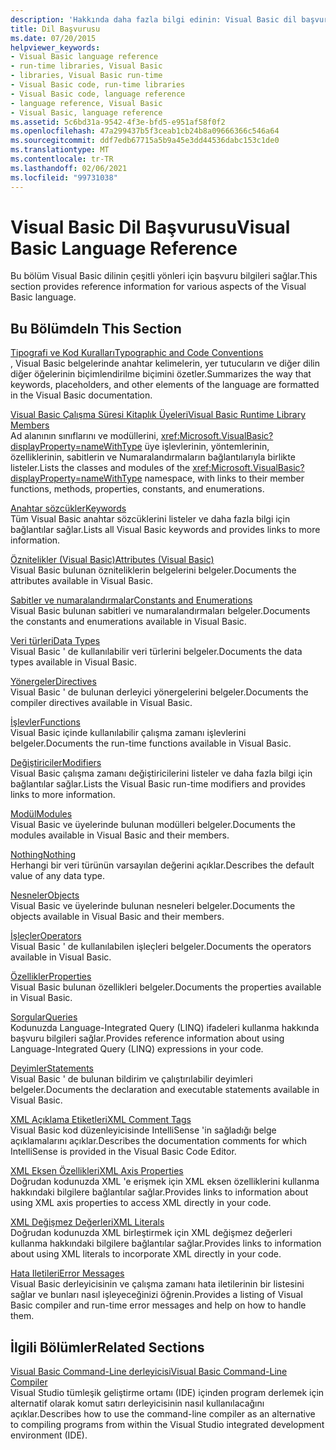 ```yaml
---
description: 'Hakkında daha fazla bilgi edinin: Visual Basic dil başvurusu'
title: Dil Başvurusu
ms.date: 07/20/2015
helpviewer_keywords:
- Visual Basic language reference
- run-time libraries, Visual Basic
- libraries, Visual Basic run-time
- Visual Basic code, run-time libraries
- Visual Basic code, language reference
- language reference, Visual Basic
- Visual Basic, language reference
ms.assetid: 5c6bd31a-9542-4f3e-bfd5-e951af58f0f2
ms.openlocfilehash: 47a299437b5f3ceab1cb24b8a09666366c546a64
ms.sourcegitcommit: ddf7edb67715a5b9a45e3dd44536dabc153c1de0
ms.translationtype: MT
ms.contentlocale: tr-TR
ms.lasthandoff: 02/06/2021
ms.locfileid: "99731038"
---
```

# <a name="visual-basic-language-reference"></a><span data-ttu-id="c307e-103">Visual Basic Dil Başvurusu</span><span class="sxs-lookup"><span data-stu-id="c307e-103">Visual Basic Language Reference</span></span>

<span data-ttu-id="c307e-104">Bu bölüm Visual Basic dilinin çeşitli yönleri için başvuru bilgileri sağlar.</span><span class="sxs-lookup"><span data-stu-id="c307e-104">This section provides reference information for various aspects of the Visual Basic language.</span></span>  
  
## <a name="in-this-section"></a><span data-ttu-id="c307e-105">Bu Bölümde</span><span class="sxs-lookup"><span data-stu-id="c307e-105">In This Section</span></span>  

 [<span data-ttu-id="c307e-106">Tipografi ve Kod Kuralları</span><span class="sxs-lookup"><span data-stu-id="c307e-106">Typographic and Code Conventions</span></span>](typographic-and-code-conventions.md)  
 <span data-ttu-id="c307e-107">, Visual Basic belgelerinde anahtar kelimelerin, yer tutucuların ve diğer dilin diğer öğelerinin biçimlendirilme biçimini özetler.</span><span class="sxs-lookup"><span data-stu-id="c307e-107">Summarizes the way that keywords, placeholders, and other elements of the language are formatted in the Visual Basic documentation.</span></span>  
  
 [<span data-ttu-id="c307e-108">Visual Basic Çalışma Süresi Kitaplık Üyeleri</span><span class="sxs-lookup"><span data-stu-id="c307e-108">Visual Basic Runtime Library Members</span></span>](runtime-library-members.md)  
 <span data-ttu-id="c307e-109">Ad alanının sınıflarını ve modüllerini, <xref:Microsoft.VisualBasic?displayProperty=nameWithType> üye işlevlerinin, yöntemlerinin, özelliklerinin, sabitlerin ve Numaralandırmaların bağlantılarıyla birlikte listeler.</span><span class="sxs-lookup"><span data-stu-id="c307e-109">Lists the classes and modules of the <xref:Microsoft.VisualBasic?displayProperty=nameWithType> namespace, with links to their member functions, methods, properties, constants, and enumerations.</span></span>  
  
 [<span data-ttu-id="c307e-110">Anahtar sözcükler</span><span class="sxs-lookup"><span data-stu-id="c307e-110">Keywords</span></span>](keywords/index.md)  
 <span data-ttu-id="c307e-111">Tüm Visual Basic anahtar sözcüklerini listeler ve daha fazla bilgi için bağlantılar sağlar.</span><span class="sxs-lookup"><span data-stu-id="c307e-111">Lists all Visual Basic keywords and provides links to more information.</span></span>  
  
 [<span data-ttu-id="c307e-112">Öznitelikler (Visual Basic)</span><span class="sxs-lookup"><span data-stu-id="c307e-112">Attributes (Visual Basic)</span></span>](attributes.md)  
 <span data-ttu-id="c307e-113">Visual Basic bulunan özniteliklerin belgelerini belgeler.</span><span class="sxs-lookup"><span data-stu-id="c307e-113">Documents the attributes available in Visual Basic.</span></span>  
  
 [<span data-ttu-id="c307e-114">Sabitler ve numaralandırmalar</span><span class="sxs-lookup"><span data-stu-id="c307e-114">Constants and Enumerations</span></span>](constants-and-enumerations.md)  
 <span data-ttu-id="c307e-115">Visual Basic bulunan sabitleri ve numaralandırmaları belgeler.</span><span class="sxs-lookup"><span data-stu-id="c307e-115">Documents the constants and enumerations available in Visual Basic.</span></span>  
  
 [<span data-ttu-id="c307e-116">Veri türleri</span><span class="sxs-lookup"><span data-stu-id="c307e-116">Data Types</span></span>](data-types/index.md)  
 <span data-ttu-id="c307e-117">Visual Basic ' de kullanılabilir veri türlerini belgeler.</span><span class="sxs-lookup"><span data-stu-id="c307e-117">Documents the data types available in Visual Basic.</span></span>  
  
 [<span data-ttu-id="c307e-118">Yönergeler</span><span class="sxs-lookup"><span data-stu-id="c307e-118">Directives</span></span>](directives/index.md)  
 <span data-ttu-id="c307e-119">Visual Basic ' de bulunan derleyici yönergelerini belgeler.</span><span class="sxs-lookup"><span data-stu-id="c307e-119">Documents the compiler directives available in Visual Basic.</span></span>  
  
 [<span data-ttu-id="c307e-120">İşlevler</span><span class="sxs-lookup"><span data-stu-id="c307e-120">Functions</span></span>](functions/index.md)  
 <span data-ttu-id="c307e-121">Visual Basic içinde kullanılabilir çalışma zamanı işlevlerini belgeler.</span><span class="sxs-lookup"><span data-stu-id="c307e-121">Documents the run-time functions available in Visual Basic.</span></span>  
  
 [<span data-ttu-id="c307e-122">Değiştiriciler</span><span class="sxs-lookup"><span data-stu-id="c307e-122">Modifiers</span></span>](modifiers/index.md)  
 <span data-ttu-id="c307e-123">Visual Basic çalışma zamanı değiştiricilerini listeler ve daha fazla bilgi için bağlantılar sağlar.</span><span class="sxs-lookup"><span data-stu-id="c307e-123">Lists the Visual Basic run-time modifiers and provides links to more information.</span></span>  
  
 [<span data-ttu-id="c307e-124">Modül</span><span class="sxs-lookup"><span data-stu-id="c307e-124">Modules</span></span>](modules.md)  
 <span data-ttu-id="c307e-125">Visual Basic ve üyelerinde bulunan modülleri belgeler.</span><span class="sxs-lookup"><span data-stu-id="c307e-125">Documents the modules available in Visual Basic and their members.</span></span>  
  
 [<span data-ttu-id="c307e-126">Nothing</span><span class="sxs-lookup"><span data-stu-id="c307e-126">Nothing</span></span>](nothing.md)  
 <span data-ttu-id="c307e-127">Herhangi bir veri türünün varsayılan değerini açıklar.</span><span class="sxs-lookup"><span data-stu-id="c307e-127">Describes the default value of any data type.</span></span>  
  
 [<span data-ttu-id="c307e-128">Nesneler</span><span class="sxs-lookup"><span data-stu-id="c307e-128">Objects</span></span>](objects/index.md)  
 <span data-ttu-id="c307e-129">Visual Basic ve üyelerinde bulunan nesneleri belgeler.</span><span class="sxs-lookup"><span data-stu-id="c307e-129">Documents the objects available in Visual Basic and their members.</span></span>  
  
 [<span data-ttu-id="c307e-130">İşleçler</span><span class="sxs-lookup"><span data-stu-id="c307e-130">Operators</span></span>](operators/index.md)  
 <span data-ttu-id="c307e-131">Visual Basic ' de kullanılabilen işleçleri belgeler.</span><span class="sxs-lookup"><span data-stu-id="c307e-131">Documents the operators available in Visual Basic.</span></span>  
  
 [<span data-ttu-id="c307e-132">Özellikler</span><span class="sxs-lookup"><span data-stu-id="c307e-132">Properties</span></span>](properties.md)  
 <span data-ttu-id="c307e-133">Visual Basic bulunan özellikleri belgeler.</span><span class="sxs-lookup"><span data-stu-id="c307e-133">Documents the properties available in Visual Basic.</span></span>  
  
 [<span data-ttu-id="c307e-134">Sorgular</span><span class="sxs-lookup"><span data-stu-id="c307e-134">Queries</span></span>](queries/index.md)  
 <span data-ttu-id="c307e-135">Kodunuzda Language-Integrated Query (LINQ) ifadeleri kullanma hakkında başvuru bilgileri sağlar.</span><span class="sxs-lookup"><span data-stu-id="c307e-135">Provides reference information about using Language-Integrated Query (LINQ) expressions in your code.</span></span>  
  
 [<span data-ttu-id="c307e-136">Deyimler</span><span class="sxs-lookup"><span data-stu-id="c307e-136">Statements</span></span>](statements/index.md)  
 <span data-ttu-id="c307e-137">Visual Basic ' de bulunan bildirim ve çalıştırılabilir deyimleri belgeler.</span><span class="sxs-lookup"><span data-stu-id="c307e-137">Documents the declaration and executable statements available in Visual Basic.</span></span>  
  
 [<span data-ttu-id="c307e-138">XML Açıklama Etiketleri</span><span class="sxs-lookup"><span data-stu-id="c307e-138">XML Comment Tags</span></span>](xmldoc/index.md)  
 <span data-ttu-id="c307e-139">Visual Basic kod düzenleyicisinde IntelliSense 'in sağladığı belge açıklamalarını açıklar.</span><span class="sxs-lookup"><span data-stu-id="c307e-139">Describes the documentation comments for which IntelliSense is provided in the Visual Basic Code Editor.</span></span>  
  
 [<span data-ttu-id="c307e-140">XML Eksen Özellikleri</span><span class="sxs-lookup"><span data-stu-id="c307e-140">XML Axis Properties</span></span>](xml-axis/index.md)  
 <span data-ttu-id="c307e-141">Doğrudan kodunuzda XML 'e erişmek için XML eksen özelliklerini kullanma hakkındaki bilgilere bağlantılar sağlar.</span><span class="sxs-lookup"><span data-stu-id="c307e-141">Provides links to information about using XML axis properties to access XML directly in your code.</span></span>  
  
 [<span data-ttu-id="c307e-142">XML Değişmez Değerleri</span><span class="sxs-lookup"><span data-stu-id="c307e-142">XML Literals</span></span>](xml-literals/index.md)  
 <span data-ttu-id="c307e-143">Doğrudan kodunuzda XML birleştirmek için XML değişmez değerleri kullanma hakkındaki bilgilere bağlantılar sağlar.</span><span class="sxs-lookup"><span data-stu-id="c307e-143">Provides links to information about using XML literals to incorporate XML directly in your code.</span></span>  
  
 [<span data-ttu-id="c307e-144">Hata Iletileri</span><span class="sxs-lookup"><span data-stu-id="c307e-144">Error Messages</span></span>](error-messages/index.md)  
 <span data-ttu-id="c307e-145">Visual Basic derleyicisinin ve çalışma zamanı hata iletilerinin bir listesini sağlar ve bunları nasıl işleyeceğinizi öğrenin.</span><span class="sxs-lookup"><span data-stu-id="c307e-145">Provides a listing of Visual Basic compiler and run-time error messages and help on how to handle them.</span></span>  
  
## <a name="related-sections"></a><span data-ttu-id="c307e-146">İlgili Bölümler</span><span class="sxs-lookup"><span data-stu-id="c307e-146">Related Sections</span></span>  

 [<span data-ttu-id="c307e-147">Visual Basic Command-Line derleyicisi</span><span class="sxs-lookup"><span data-stu-id="c307e-147">Visual Basic Command-Line Compiler</span></span>](../reference/command-line-compiler/index.md)  
 <span data-ttu-id="c307e-148">Visual Studio tümleşik geliştirme ortamı (IDE) içinden program derlemek için alternatif olarak komut satırı derleyicisinin nasıl kullanılacağını açıklar.</span><span class="sxs-lookup"><span data-stu-id="c307e-148">Describes how to use the command-line compiler as an alternative to compiling programs from within the Visual Studio integrated development environment (IDE).</span></span>
